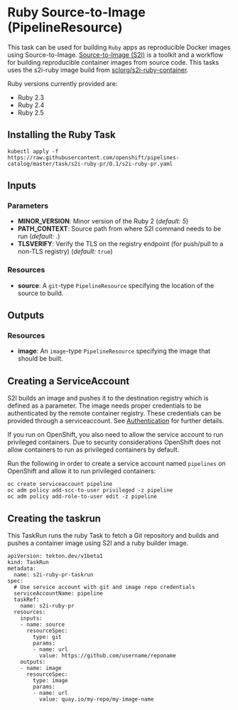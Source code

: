 # Ruby Source-to-Image (PipelineResource)

This task can be used for building `Ruby` apps as reproducible Docker
images using Source-to-Image. [Source-to-Image (S2I)](https://github.com/openshift/source-to-image)
is a toolkit and a workflow for building reproducible container images
from source code. This tasks uses the s2i-ruby image build from [sclorg/s2i-ruby-container](https://github.com/sclorg/s2i-ruby-container).

Ruby versions currently provided are:

- Ruby 2.3
- Ruby 2.4
- Ruby 2.5

## Installing the Ruby Task

```
kubectl apply -f https://raw.githubusercontent.com/openshift/pipelines-catalog/master/task/s2i-ruby-pr/0.1/s2i-ruby-pr.yaml
```

## Inputs

### Parameters

* **MINOR_VERSION**: Minor version of the Ruby 2
  (_default: 5_)
* **PATH_CONTEXT**: Source path from where S2I command needs to be run
  (_default: ._)
* **TLSVERIFY**: Verify the TLS on the registry endpoint (for push/pull to a
  non-TLS registry) (_default:_ `true`)


### Resources

* **source**: A `git`-type `PipelineResource` specifying the location of the
  source to build.

## Outputs

### Resources

* **image**: An `image`-type `PipelineResource` specifying the image that should
  be built.

## Creating a ServiceAccount

S2I builds an image and pushes it to the destination registry which is
defined as a parameter. The image needs proper credentials to be
authenticated by the remote container registry. These credentials can
be provided through a serviceaccount. See [Authentication](https://github.com/tektoncd/pipeline/blob/master/docs/auth.md#basic-authentication-docker)
for further details.

If you run on OpenShift, you also need to allow the service
account to run privileged containers. Due to security considerations
OpenShift does not allow containers to run as privileged containers
by default.

Run the following in order to create a service account named
`pipelines` on OpenShift and allow it to run privileged containers:

```
oc create serviceaccount pipeline
oc adm policy add-scc-to-user privileged -z pipeline
oc adm policy add-role-to-user edit -z pipeline
```

## Creating the taskrun

This TaskRun runs the ruby Task to fetch a Git repository and builds and
pushes a container image using S2I and a ruby builder image.

```
apiVersion: tekton.dev/v1beta1
kind: TaskRun
metadata:
  name: s2i-ruby-pr-taskrun
spec:
  # Use service account with git and image repo credentials
  serviceAccountName: pipeline
  taskRef:
    name: s2i-ruby-pr
  resources:
    inputs:
    - name: source
      resourceSpec:
        type: git
        params:
        - name: url
          value: https://github.com/username/reponame
    outputs:
    - name: image
      resourceSpec:
        type: image
        params:
        - name: url
          value: quay.io/my-repo/my-image-name
```
